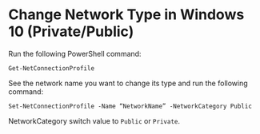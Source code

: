 # Change Network Type in Windows 10 (Private/Public)

Run the following PowerShell command:

	Get-NetConnectionProfile
	
See the network name you want to change its type and run the following command: 

	Set-NetConnectionProfile -Name “NetworkName” -NetworkCategory Public
	
NetworkCategory switch value to `Public` or `Private`.
